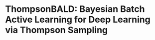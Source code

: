 # ThompsonBALD: Bayesian Batch Active Learning for Deep Learning via Thompson Sampling

<a href="ThompsonBALD_bayesian_batch_active_learning_for_deep_learning_via_thompson_sampling.pdf" class="image fit"><img src="fig.png" alt=""></a>



